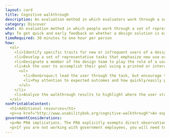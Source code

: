 ```yaml
---
layout: card
title: Cognitive walkthrough
description: An evaluation method in which evaluators work through a set of representative tasks and ask questions about the task as they go.
category: Discover
what: An evaluation method in which people work through a set of representative tasks and ask questions about the task as they go.
why: To get quick and early feedback on whether a design solution is easy for a new or infrequent user to learn, and why it is or isn’t easy. This method is useful for catching big issues at any stage in the design process when you don't have access to real users, but it is not a substitute for user evaluation.
timeRequired: 30 minutes to one hour per person
how:
  <ol>
    <li>Identify specific traits for new or infrequent users of a design solution.</li>
    <li>Develop a set of representative tasks that emphasize new use or infrequent use.</li>
    <li>Designate a member of the design team to play the role of a user. That person will use the traits you’ve identified to participate in a moderated usability testing session. (The traits can overlap.)</li>
    <li>Ask the user to accomplish their goal using a printed or interactive design. As they go, ask what they would attempt to do next or how they would learn.
      <ul>
        <li>Don&rsquo;t lead the user through the task, but encourage them to stay focused on what they&rsquo;re trying to accomplish.</li>
        <li>Pay attention to expected outcomes and how quickly/easily participants are able to pick up a task.</li>
      </ul>
    </li>
    <li>Analyze the walkthrough results to highlight where the user struggled and what needs improvement.</li>
  </ol>
nonPrintableContent:
  <h1>Additional resources</h1>
  <p><a href="http://www.usabilitybok.org/cognitive-walkthrough">An explanation of cognitive walkthroughs and how to conduct one.</a> The Usability Body of Knowledge, a product of the User Experience Professionals&rsquo; Association.</p>
governmentConsiderations:
  <p>No PRA implications. The PRA explicitly exempts direct observation and non-standardized conversation (e.g., not a survey) that a cognitive walkthrough entails, 5 CFR 1320.3(h)3.</p>
  <p>If you are not working with government employees, you will need to observe standard precautions for archiving personally identifiable information.</p>
---
```

